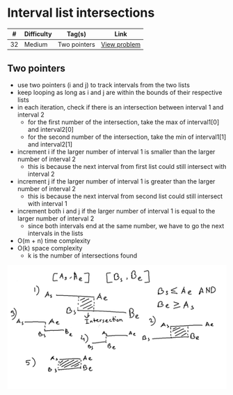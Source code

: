 # Interval list intersections

| #   | Difficulty | Tag(s)       | Link                                                                       |
| --- | ---------- | ------------ | -------------------------------------------------------------------------- |
| 32  | Medium     | Two pointers | [View problem](https://leetcode.com/problems/interval-list-intersections/) |

## Two pointers

- use two pointers (i and j) to track intervals from the two lists
- keep looping as long as i and j are within the bounds of their respective lists
- in each iteration, check if there is an intersection between interval 1 and interval 2
  - for the first number of the intersection, take the max of interval1[0] and interval2[0]
  - for the second number of the intersection, take the min of interval1[1] and interval2[1]
- increment i if the larger number of interval 1 is smaller than the larger number of interval 2
  - this is because the next interval from first list could still intersect with interval 2
- increment j if the larger number of interval 1 is greater than the larger number of interval 2
  - this is because the next interval from second list could still intersect with interval 1
- increment both i and j if the larger number of interval 1 is equal to the larger number of interval 2
  - since both intervals end at the same number, we have to go the next intervals in the lists
- O(m + n) time complexity
- O(k) space complexity
  - k is the number of intersections found

![](./visual-representation.png)
